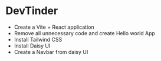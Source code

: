 # DevTinder

- Create a Vite + React application
- Remove all unnecessary code and create Hello world App
- Install Tailwind CSS
- Install Daisy UI
- Create a Navbar from daisy UI


